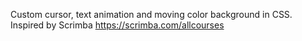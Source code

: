 Custom cursor, text animation and moving color background in CSS. Inspired by Scrimba https://scrimba.com/allcourses
